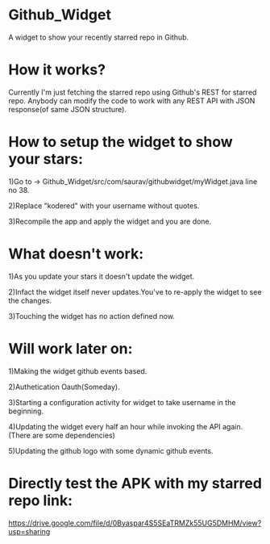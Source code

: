Github_Widget
=============
A widget to show your recently starred repo in Github.

How it works?
=============
Currently I'm just fetching the starred repo using Github's REST for starred repo.
Anybody can modify the code to work with any REST API with JSON response(of same JSON structure).

How to setup the widget to show your stars:
=============
1)Go to -> Github_Widget/src/com/saurav/githubwidget/myWidget.java line no 38.

2)Replace "kodered" with your username without quotes.

3)Recompile the app and apply the widget and you are done.

What doesn't work:
=============
1)As you update your stars it doesn't update the widget.

2)Infact the widget itself never updates.You've to re-apply the widget to see the changes.

3)Touching the widget has no action defined now.

Will work later on:
=============
1)Making the widget github events based.

2)Authetication Oauth(Someday).

3)Starting a configuration activity for widget to take username in the beginning.

4)Updating the widget every half an hour while invoking the API again.(There are some dependencies)

5)Updating the github logo with some dynamic github events.

Directly test the APK with my starred repo link:
=============
https://drive.google.com/file/d/0Byaspar4S5SEaTRMZk55UG5DMHM/view?usp=sharing
